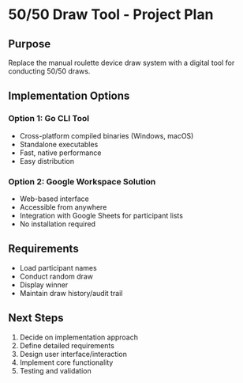 # 50/50 Draw Tool - Project Plan

## Purpose
Replace the manual roulette device draw system with a digital tool for conducting 50/50 draws.

## Implementation Options

### Option 1: Go CLI Tool
- Cross-platform compiled binaries (Windows, macOS)
- Standalone executables
- Fast, native performance
- Easy distribution

### Option 2: Google Workspace Solution
- Web-based interface
- Accessible from anywhere
- Integration with Google Sheets for participant lists
- No installation required

## Requirements
- Load participant names
- Conduct random draw
- Display winner
- Maintain draw history/audit trail

## Next Steps
1. Decide on implementation approach
2. Define detailed requirements
3. Design user interface/interaction
4. Implement core functionality
5. Testing and validation